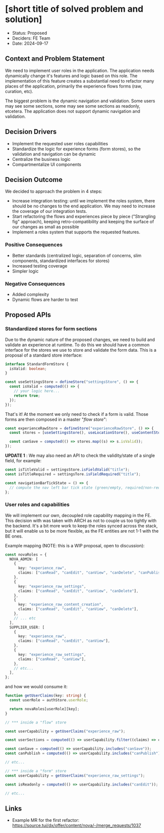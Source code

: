 # [short title of solved problem and solution]

- Status: Proposed
- Deciders: FE Team
- Date: 2024-09-17

## Context and Problem Statement

We need to implement user roles in the application. The application needs dynamically change it's features and logic based on this role. The implementation of this feature creates a substantial need to refactor many places of the application, primarily the experience flows forms (raw, curation, etc).

The biggest problem is the dynamic navigation and validation. Some users may see some sections, some may see some sections as readonly, etcetera. The application does not support dynamic navigation and validation.

## Decision Drivers <!-- optional -->

- Implement the requested user roles capabilities
- Standardize the logic for experience forms (form stores), so the validation and navigation can be dynamic
- Centralize the business logic
- Compartmentalize UI components

## Decision Outcome

We decided to approach the problem in 4 steps:

- Increase integration testing: until we implement the roles system, there should be no changes to the end application. We may need to increase the coverage of our integration tests.
- Start refactoring the flows and experiences piece by piece ("Strangling fig" approach), keeping retro-compatibility and keeping the surface of our changes as small as possible
- Implement a roles system that supports the requested features.

### Positive Consequences <!-- optional -->

- Better standards (centralized logic, separation of concerns, slim components, standardized interfaces for stores)
- Increased testing coverage
- Simpler logic

### Negative Consequences <!-- optional -->

- Added complexity
- Dynamic flows are harder to test

## Proposed APIs

### Standardized stores for form sections

Due to the dynamic nature of the proposed changes, we need to build and validate an experience at runtime. To do this we should have a common interface for the stores we use to store and validate the form data. This is a proposal of a standard store interface:

```ts
interface StandardFormStore {
  isValid: boolean;
}

const useSettingsStore = defineStore("settingsStore", () => {
  const isValid = computed(() => {
    // your logic here...
    return true;
  });
});
```

That's it! At the moment we only need to check if a form is valid. Those forms are then composed in a master "_flow store_":

```ts
const experienceRawStore = defineStore("experienceRawStore", () => {
  const stores = [useSettingsStore(), useLocationStore(), useContentStore()];

  const canSave = computed(() => stores.map((s) => s.isValid));
});
```

**UPDATE 1** : We may also need an API to check the validity/state of a single field, for example:

```ts
const isTitleValid = settingsStore.isFieldValid("title");
const isTitleRequired = settingsTore.isFieldRequired("title");

const navigationBarTickState = () => {
  // compute the nav left bar tick state (green/empty, required/non-required, hasChanges)
};
```

### User roles and capabilities

We will implement our own, decoupled role capability mapping in the FE. This decision with was taken with ARCH as not to couple us too tightly with the backend. It's a bit more work to keep the roles synced across the stack, but it will enable us to be more flexible, as the FE entities are not 1-1 with the BE ones.

Example mapping (NOTE: this is a WIP proposal, open to discussion):

```ts
const novaRoles = {
  NOVA_ADMIN: [
    {
      key: "experience_raw",
      claims: ["canRead", "canEdit", "canView", "canDelete", "canPublish"],
    },
    {
      key: "experience_raw_settings",
      claims: ["canRead", "canEdit", "canView", "canDelete"],
    },
    {
      key: "experience_raw_content_creation",
      claims: ["canRead", "canEdit", "canView", "canDelete"],
    },
    // ... etc
  ],
  SUPPLIER_USER: [
    {
      key: "experience_raw",
      claims: ["canRead", "canEdit", "canView"],
    },
    {
      key: "experience_raw_settings",
      claims: ["canRead", "canView"],
    },
    // etc...
  ],
};
```

and how we would consume it:

```ts
function getUserClaims(key: string) {
  const userRole = authStore.userRole;

  return novaRoles[userRole][key];
}

// *** inside a "flow" store

const userCapability = getUserClaims("experience_raw");

const userSections = computed(() => userCapability.filter((claims) => claims.includes("canView")));

const canSave = computed(() => userCapability.includes("canSave"));
const canPublish = computed(() => userCapability.includes("canPublish"));

// etc...

// *** inside a "form" store
const userCapability = getUserClaims("experience_raw_settings");

const isReadonly = computed(() => userCapability.includes("canEdit"));

// etc...
```

## Links

- Example MR for the first refactor: https://source.tui/dx/offer/content/nova/-/merge_requests/1037

<!-- markdownlint-disable-file MD013 -->
